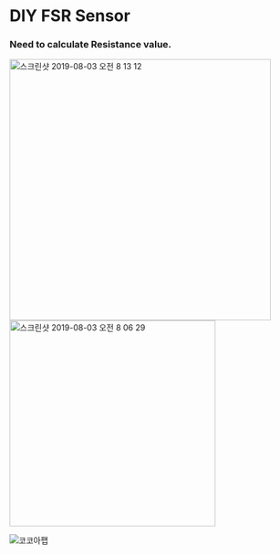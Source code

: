 # DIY FSR Sensor
### Need to calculate Resistance value.
<img width="458" alt="스크린샷 2019-08-03 오전 8 13 12" src="https://user-images.githubusercontent.com/43804152/62403202-aa7d4800-b5c6-11e9-9051-18229bb7615e.png">
<img width="361" alt="스크린샷 2019-08-03 오전 8 06 29" src="https://user-images.githubusercontent.com/43804152/62403206-ae10cf00-b5c6-11e9-8000-7fee472c0672.png">


![코코아팹](https://user-images.githubusercontent.com/43804152/63429612-7d99b380-c455-11e9-8326-f21ef6723425.jpg)
